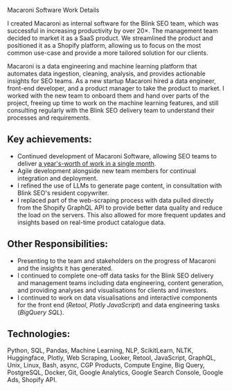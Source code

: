 Macaroni Software Work Details


I created Macaroni as internal software for the Blink SEO team, which was successful in increasing productivity by over 20×.
The management team decided to market it as a SaaS product.
We streamlined the product and positioned it as a Shopify platform, allowing us to focus on the most common use-case and
provide a more tailored solution for our clients.

Macaroni is a data engineering and machine learning platform that automates data ingestion, cleaning, analysis, and provides actionable insights for SEO teams.
As a new startup Macaroni hired a data engineer, front-end developer, and a product manager to take the product to market.
I worked with the new team to onboard them and hand over parts of the project, freeing up time to work on the machine learning features,
and still consulting regularly with the Blink SEO delivery team to understand their processes and requirements.

Key achievements:
-----------------

* Continued development of Macaroni Software, allowing SEO teams to deliver
  [a year's-worth of work in a single month](https://www.linkedin.com/posts/sam-wright-17b6ab6_shopify-seo-activity-7170336529146441729-JGDn?utm_source=combined_share_message&utm_medium=member_desktop).
* Agile development alongside new team members for continual integration and deployment.
* I refined the use of LLMs to generate page content, in consultation with Blink SEO's resident copywriter.
* I replaced part of the web-scraping process with data pulled directly from the Shopify GraphQL API to provide
  better data quality and reduce the load on the servers. This also allowed for more frequent updates and
  insights based on real-time product catalogue data.

Other Responsibilities:
-----------------------

* Presenting to the team and stakeholders on the progress of Macaroni and the insights it has generated.
* I continued to complete one-off data tasks for the Blink SEO delivery and management teams including
  data engineering, content generation, and providing analyses and visualisations for clients and investors.
* I continued to work on data visualisations and interactive components for the front end (*Retool*, *Plotly JavaScript*) and data engineering tasks (*BigQuery SQL*).

Technologies:
-------------

Python, SQL, Pandas, Machine Learning, NLP, ScikitLearn, NLTK, Huggingface, Plotly,
Web Scraping,
Looker, Retool, JavaScript, GraphQL, Unix, Linux, Bash, async,
CGP Products, Compute Engine, Big Query, PostgreSQL, Docker, Git,
Google Analytics, Google Search Console, Google Ads, Shopify API.